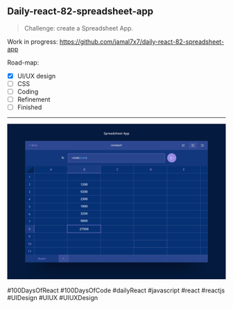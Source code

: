 ## Daily-react-82-spreadsheet-app

> Challenge: create a Spreadsheet App.

Work in progress: https://github.com/jamal7x7/daily-react-82-spreadsheet-app

Road-map:

- [x] UI/UX design
- [ ] CSS
- [ ] Coding
- [ ] Refinement
- [ ] Finished

---

![Alt text](src/images/daily-react-82-spreadsheet-app.png?raw=true "App UI")



#100DaysOfReact #100DaysOfCode #dailyReact #javascript #react #reactjs #UIDesign #UIUX #UIUXDesign
